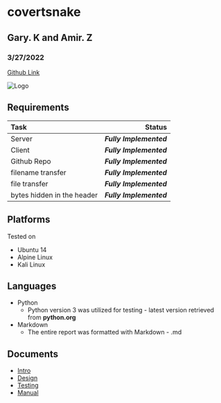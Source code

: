 # covertsnake
## Gary. K and Amir. Z
### 3/27/2022


[Github Link](https://github.com/d0ntblink/covertsnake)

![Logo](https://github.com/d0ntblink/covertsnake/blob/master/Extras/logo.png)

## Requirements

| Task | Status |
|:---------------|------------------------------------------------------:|
| Server | ***Fully Implemented*** |
| Client | ***Fully Implemented*** |
| Github Repo | ***Fully Implemented*** |
| filename transfer | ***Fully Implemented*** |
| file transfer | ***Fully Implemented*** |
| bytes hidden in the header | ***Fully Implemented*** |


## Platforms
Tested on
* Ubuntu 14
* Alpine Linux
* Kali Linux

## Languages
* Python
  *  Python version 3 was utilized for testing - latest version retrieved from **python.org**
* Markdown
  * The entire report was formatted with Markdown - .md 

## Documents
* [Intro](https://github.com/d0ntblink/covertsnake/blob/master/Documents/intro.pdf)
* [Design](https://github.com/d0ntblink/covertsnake/blob/master/Documents/design.pdf)
* [Testing](https://github.com/d0ntblink/covertsnake/blob/master/Documents/testing.pdf)
* [Manual](https://github.com/d0ntblink/covertsnake/blob/master/Documents/usermanual.pdf)
